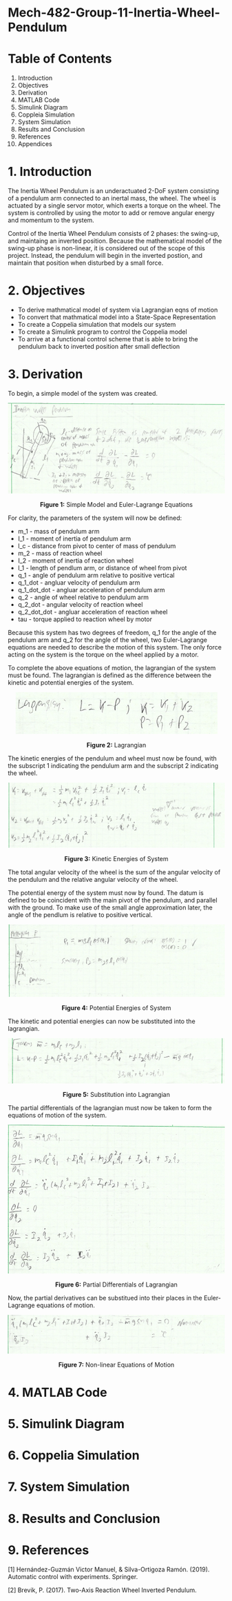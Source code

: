 # Mech-482-Group-11-Inertia-Wheel-Pendulum
# Table of Contents
1. Introduction
2. Objectives
3. Derivation
4. MATLAB Code
5. Simulink Diagram
6. Coppleia Simulation
7. System Simulation
8. Results and Conclusion
9. References
10. Appendices

# 1. Introduction
The Inertia Wheel Pendulum is an underactuated 2-DoF system consisting of a pendulum arm connected to an inertal mass, the wheel. The wheel is actuated by a single servor motor, which exerts a torque on the wheel. The system is controlled by using the motor to add or remove angular energy and momentum to the system. 

Control of the Inertia Wheel Pendulum consists of 2 phases: the swing-up, and maintaing an inverted position. Because the mathematical model of the swing-up phase is non-linear, it is considered out of the scope of this project. Instead, the pendulum will begin in the inverted postion, and maintain that position when disturbed by a small force.

# 2. Objectives
* To derive mathmatical model of system via Lagrangian eqns of motion
* To convert that mathmatical model into a State-Space Representation
* To create a Coppelia simulation that models our system
* To create a Simulink program to control the Coppelia model
* To arrive at a functional control scheme that is able to bring the pendulum back to inverted position after small deflection

# 3. Derivation
To begin, a simple model of the system was created.

![Model and EL Eqns](https://github.com/cabel3/Mech-482-Group-11-Inertia-Wheel-Pendulum/blob/main/Photos/Derivation/Diagram%20and%20lagrangian%20eqns%20of%20motion.png)
<p align="center"><b>Figure 1:</b> Simple Model and Euler-Lagrange Equations</p>

For clarity, the parameters of the system will now be defined:
* m_1 - mass of pendulum arm
* I_1 - moment of inertia of pendulum arm
* l_c - distance from pivot to center of mass of pendulum
* m_2 - mass of reaction wheel
* I_2 - moment of inertia of reaction wheel
* l_1 - length of pendlum arm, or distance of wheel from pivot
* q_1 - angle of pendulum arm relative to positive vertical
* q_1_dot - angluar velocity of pendulum arm
* q_1_dot_dot - angluar acceleration of pendulum arm
* q_2 - angle of wheel relative to pendulum arm
* q_2_dot - angular velocity of reaction wheel
* q_2_dot_dot - angluar acceleration of reaction wheel
* tau - torque applied to reaction wheel by motor

Because this system has two degrees of freedom, q_1 for the angle of the pendulum arm and q_2 for the angle of the wheel, two Euler-Lagrange equations are needed to describe the motion of this system. The only force acting on the system is the torque on the wheel applied by a motor.

To complete the above equations of motion, the lagrangian of the system must be found. The lagrangian is defined as the difference between the kinetic and potential energies of the system.

<p align="center">
  <img src="https://github.com/cabel3/Mech-482-Group-11-Inertia-Wheel-Pendulum/blob/main/Photos/Derivation/lagrangian.png" />
</p>
<p align="center"><b>Figure 2:</b> Lagrangian</p>

The kinetic energies of the pendulum and wheel must now be found, with the subscript 1 indicating the pendulum arm and the subscript 2 indicating the wheel.

![Kinetic Energy](https://github.com/cabel3/Mech-482-Group-11-Inertia-Wheel-Pendulum/blob/main/Photos/Derivation/Kinetic%20energies.png)
<p align="center"><b>Figure 3:</b> Kinetic Energies of System</p>

The total angular velocity of the wheel is the sum of the angular velocity of the pendulum and the relative angular velocity of the wheel.

The potential energy of the system must now by found. The datum is defined to be coincident with the main pivot of the pendulum, and parallel with the ground. To make use of the small angle approximation later, the angle of the pendlum is relative to positive vertical.

<p align="center">
  <img src="https://github.com/cabel3/Mech-482-Group-11-Inertia-Wheel-Pendulum/blob/main/Photos/Derivation/Potential%20Energy.png" />
</p>
<p align="center"><b>Figure 4:</b> Potential Energies of System</p>

The kinetic and potential energies can now be substituted into the lagrangian.

<p align="center">
  <img src="https://github.com/cabel3/Mech-482-Group-11-Inertia-Wheel-Pendulum/blob/main/Photos/Derivation/Filled%20out%20lagrangian.png" />
</p>
<p align="center"><b>Figure 5:</b> Substitution into Lagrangian</p>

The partial differentials of the lagrangian must now be taken to form the equations of motion of the system.

<p align="center">
  <img src="https://github.com/cabel3/Mech-482-Group-11-Inertia-Wheel-Pendulum/blob/main/Photos/Derivation/Partial%20derivatives.png" />
</p>
<p align="center"><b>Figure 6:</b> Partial Differentials of Lagrangian</p>

Now, the partial derivatives can be substitued into their places in the Euler-Lagrange equations of motion.

<p align="center">
  <img src="https://github.com/cabel3/Mech-482-Group-11-Inertia-Wheel-Pendulum/blob/main/Photos/Derivation/eqns%20of%20motion.png" />
</p>
<p align="center"><b>Figure 7:</b> Non-linear Equations of Motion</p>

# 4. MATLAB Code


# 5. Simulink Diagram


# 6. Coppelia Simulation


# 7. System Simulation


# 8. Results and Conclusion

# 9. References
[1] Hernández-Guzmán Victor Manuel, &amp; Silva-Ortigoza Ramón. (2019). Automatic control with experiments. Springer. 

[2] Brevik, P. (2017). Two-Axis Reaction Wheel Inverted Pendulum.
